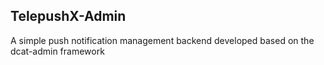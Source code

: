 ## TelepushX-Admin

A simple push notification management backend developed based on the dcat-admin framework
